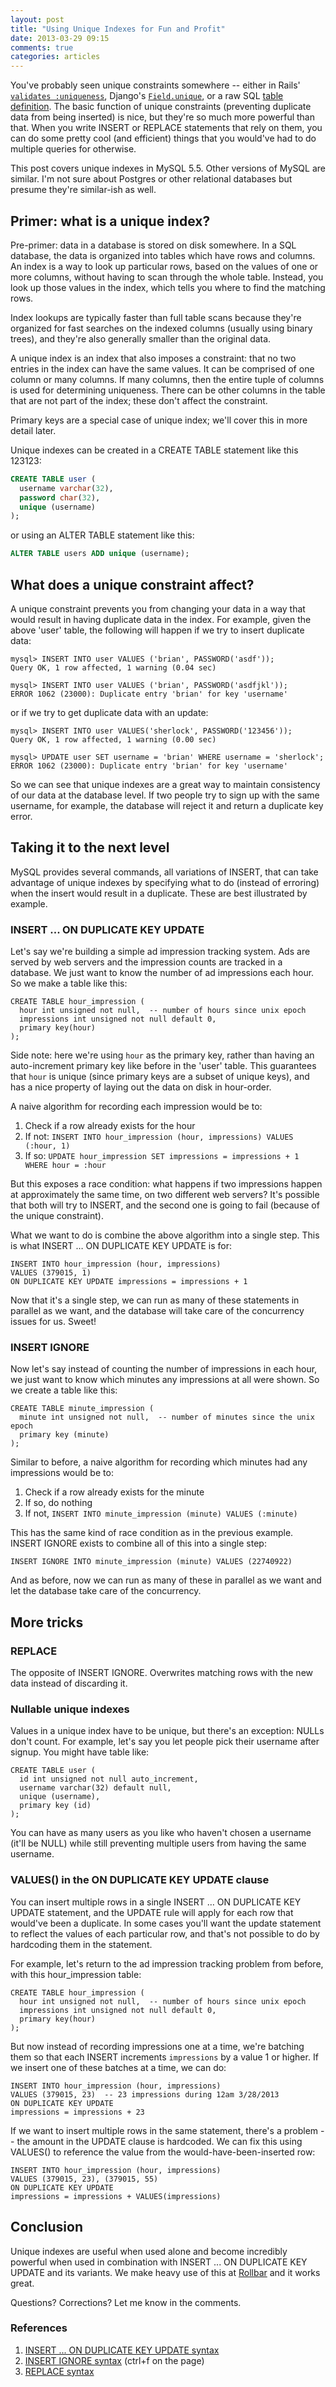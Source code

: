 ```yaml
---
layout: post
title: "Using Unique Indexes for Fun and Profit"
date: 2013-03-29 09:15
comments: true
categories: articles
---
```


You've probably seen unique constraints somewhere -- either in Rails' [`validates :uniqueness`](http://guides.rubyonrails.org/active_record_validations_callbacks.html#uniqueness), Django's [`Field.unique`](https://docs.djangoproject.com/en/dev/ref/models/fields/#unique), or a raw SQL [table definition](http://dev.mysql.com/doc/refman/5.5/en/create-index.html). The basic function of unique constraints (preventing duplicate data from being inserted) is nice, but they're so much more powerful than that. When you write INSERT or REPLACE statements that rely on them, you can do some pretty cool (and efficient) things that you would've had to do multiple queries for otherwise.

This post covers unique indexes in MySQL 5.5. Other versions of MySQL are similar. I'm not sure about Postgres or other relational databases but presume they're similar-ish as well.

## Primer: what is a unique index?
Pre-primer: data in a database is stored on disk somewhere. In a SQL database, the data is organized into tables which have rows and columns. An index is a way to look up particular rows, based on the values of one or more columns, without having to scan through the whole table. Instead, you look up those values in the index, which tells you where to find the matching rows. 

Index lookups are typically faster than full table scans because they're organized for fast searches on the indexed columns (usually using binary trees), and they're also generally smaller than the original data.

A unique index is an index that also imposes a constraint: that no two entries in the index can have the same values. It can be comprised of one column or many columns. If many columns, then the entire tuple of columns is used for determining uniqueness. There can be other columns in the table that are not part of the index; these don't affect the constraint.

Primary keys are a special case of unique index; we'll cover this in more detail later.

Unique indexes can be created in a CREATE TABLE statement like this 123123:

``` sql
CREATE TABLE user (
  username varchar(32),
  password char(32),
  unique (username)
);
```

or using an ALTER TABLE statement like this:

``` sql
ALTER TABLE users ADD unique (username);
```

## What does a unique constraint affect?

A unique constraint prevents you from changing your data in a way that would result in having duplicate data in the index. For example, given the above 'user' table, the following will happen if we try to insert duplicate data:

```
mysql> INSERT INTO user VALUES ('brian', PASSWORD('asdf'));
Query OK, 1 row affected, 1 warning (0.04 sec)

mysql> INSERT INTO user VALUES ('brian', PASSWORD('asdfjkl'));
ERROR 1062 (23000): Duplicate entry 'brian' for key 'username'
```

or if we try to get duplicate data with an update:

```
mysql> INSERT INTO user VALUES('sherlock', PASSWORD('123456'));
Query OK, 1 row affected, 1 warning (0.00 sec)

mysql> UPDATE user SET username = 'brian' WHERE username = 'sherlock';
ERROR 1062 (23000): Duplicate entry 'brian' for key 'username'
```

So we can see that unique indexes are a great way to maintain consistency of our data at the database level. If two people try to sign up with the same username, for example, the database will reject it and return a duplicate key error.

## Taking it to the next level

MySQL provides several commands, all variations of INSERT, that can take advantage of unique indexes by specifying what to do (instead of erroring) when the insert would result in a duplicate. These are best illustrated by example.

### INSERT ... ON DUPLICATE KEY UPDATE
Let's say we're building a simple ad impression tracking system. Ads are served by web servers and the impression counts are tracked in a database. We just want to know the number of ad impressions each hour. So we make a table like this:

```
CREATE TABLE hour_impression (
  hour int unsigned not null,  -- number of hours since unix epoch
  impressions int unsigned not null default 0,
  primary key(hour)
);
```

Side note: here we're using `hour` as the primary key, rather than having an auto-increment primary key like before in the 'user' table. This guarantees that `hour` is unique (since primary keys are a subset of unique keys), and has a nice property of laying out the data on disk in hour-order.

A naive algorithm for recording each impression would be to:

1. Check if a row already exists for the hour
2. If not: `INSERT INTO hour_impression (hour, impressions) VALUES (:hour, 1)`
3. If so: `UPDATE hour_impression SET impressions = impressions + 1 WHERE hour = :hour`

But this exposes a race condition: what happens if two impressions happen at approximately the same time, on two different web servers? It's possible that both will try to INSERT, and the second one is going to fail (because of the unique constraint).

What we want to do is combine the above algorithm into a single step. This is what INSERT … ON DUPLICATE KEY UPDATE is for:

```
INSERT INTO hour_impression (hour, impressions)
VALUES (379015, 1)
ON DUPLICATE KEY UPDATE impressions = impressions + 1
```

Now that it's a single step, we can run as many of these statements in parallel as we want, and the database will take care of the concurrency issues for us. Sweet!

### INSERT IGNORE
Now let's say instead of counting the number of impressions in each hour, we just want to know which minutes any impressions at all were shown. So we create a table like this:

```
CREATE TABLE minute_impression (
  minute int unsigned not null,  -- number of minutes since the unix epoch
  primary key (minute)
);
```

Similar to before, a naive algorithm for recording which minutes had any impressions would be to:

1. Check if a row already exists for the minute
2. If so, do nothing
3. If not, `INSERT INTO minute_impression (minute) VALUES (:minute)`

This has the same kind of race condition as in the previous example. INSERT IGNORE exists to combine all of this into a single step:

```
INSERT IGNORE INTO minute_impression (minute) VALUES (22740922)
```

And as before, now we can run as many of these in parallel as we want and let the database take care of the concurrency.

## More tricks

### REPLACE
The opposite of INSERT IGNORE. Overwrites matching rows with the new data instead of discarding it.

### Nullable unique indexes
Values in a unique index have to be unique, but there's an exception: NULLs don't count. For example, let's say you let people pick their username after signup. You might have table like:

```
CREATE TABLE user (
  id int unsigned not null auto_increment,
  username varchar(32) default null,
  unique (username),
  primary key (id)
);
```

You can have as many users as you like who haven't chosen a username (it'll be NULL) while still preventing multiple users from having the same username.

### VALUES() in the ON DUPLICATE KEY UPDATE clause
You can insert multiple rows in a single INSERT … ON DUPLICATE KEY UPDATE statement, and the UPDATE rule will apply for each row that would've been a duplicate. In some cases you'll want the update statement to reflect the values of each particular row, and that's not possible to do by hardcoding them in the statement.

For example, let's return to the ad impression tracking problem from before, with this hour_impression table:

```
CREATE TABLE hour_impression (
  hour int unsigned not null,  -- number of hours since unix epoch
  impressions int unsigned not null default 0,
  primary key(hour)
);
```

But now instead of recording impressions one at a time, we're batching them so that each INSERT increments `impressions` by a value 1 or higher. If we insert one of these batches at a time, we can do:

```
INSERT INTO hour_impression (hour, impressions)
VALUES (379015, 23)  -- 23 impressions during 12am 3/28/2013
ON DUPLICATE KEY UPDATE
impressions = impressions + 23
```

If we want to insert multiple rows in the same statement, there's a problem -- the amount in the UPDATE clause is hardcoded. We can fix this using VALUES() to reference the value from the would-have-been-inserted row:

```
INSERT INTO hour_impression (hour, impressions)
VALUES (379015, 23), (379015, 55)
ON DUPLICATE KEY UPDATE
impressions = impressions + VALUES(impressions)
```

## Conclusion

Unique indexes are useful when used alone and become incredibly powerful when used in combination with INSERT ... ON DUPLICATE KEY UPDATE and its variants. We make heavy use of this at [Rollbar](https://rollbar.com) and it works great.

Questions? Corrections? Let me know in the comments.

### References

1. [INSERT ... ON DUPLICATE KEY UPDATE syntax](http://dev.mysql.com/doc/refman/5.0/en/insert-on-duplicate.html)
2. [INSERT IGNORE syntax](http://dev.mysql.com/doc/refman/5.0/en/insert.html) (ctrl+f on the page)
3. [REPLACE syntax](http://dev.mysql.com/doc/refman/5.0/en/replace.html)
